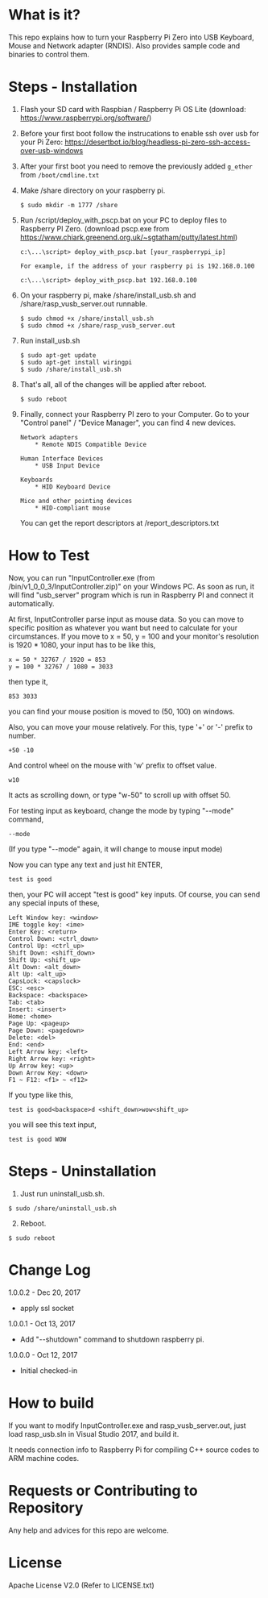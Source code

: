 What is it?
================================
This repo explains how to turn your Raspberry Pi Zero into USB Keyboard, Mouse and Network adapter (RNDIS). Also provides sample code and binaries to control them.

Steps - Installation
================================

1. Flash your SD card with Raspbian / Raspberry Pi OS Lite (download: https://www.raspberrypi.org/software/)

2. Before your first boot follow the instrucations to enable ssh over usb for your Pi Zero: https://desertbot.io/blog/headless-pi-zero-ssh-access-over-usb-windows

3. After your first boot you need to remove the previously added `g_ether` from `/boot/cmdline.txt`

4. Make /share directory on your raspberry pi.
    ```
    $ sudo mkdir -m 1777 /share
    ```

5. Run /script/deploy_with_pscp.bat on your PC to deploy files to Raspberry PI Zero. (download pscp.exe from https://www.chiark.greenend.org.uk/~sgtatham/putty/latest.html)
    ```
    c:\...\script> deploy_with_pscp.bat [your_raspberrypi_ip]

    For example, if the address of your raspberry pi is 192.168.0.100

    c:\...\script> deploy_with_pscp.bat 192.168.0.100
    ```

6. On your raspberry pi, make /share/install_usb.sh and /share/rasp_vusb_server.out runnable.
    ```
    $ sudo chmod +x /share/install_usb.sh
    $ sudo chmod +x /share/rasp_vusb_server.out
    ```

7. Run install_usb.sh
    ```
    $ sudo apt-get update
    $ sudo apt-get install wiringpi 
    $ sudo /share/install_usb.sh
    ```

8. That's all, all of the changes will be applied after reboot.
    ```
    $ sudo reboot
    ```

9. Finally, connect your Raspberry PI zero to your Computer. Go to your "Control panel" / "Device Manager", you can find 4 new devices.
    ```
    Network adapters
        * Remote NDIS Compatible Device
        
    Human Interface Devices
        * USB Input Device

    Keyboards
        * HID Keyboard Device

    Mice and other pointing devices
        * HID-compliant mouse
    ```

    You can get the report descriptors at /report_descriptors.txt

How to Test
================================
Now, you can run "InputController.exe (from /bin/v1_0_0_3/InputController.zip)" on your Windows PC. As soon as run, it will find "usb_server" program which is run in Raspberry PI and connect it automatically.

At first, InputController parse input as mouse data. So you can move to specific position as whatever you want but need to calculate for your circumstances. If you move to x = 50, y = 100 and your monitor's resolution is 1920 * 1080, your input has to be like this,

```
x = 50 * 32767 / 1920 = 853
y = 100 * 32767 / 1080 = 3033
```

then type it,

```
853 3033
```

you can find your mouse position is moved to (50, 100) on windows.

Also, you can move your mouse relatively. For this, type '+' or '-' prefix to number.

```
+50 -10
```

And control wheel on the mouse with 'w' prefix to offset value.

```
w10
```

It acts as scrolling down, or type "w-50" to scroll up with offset 50.

For testing input as keyboard, change the mode by typing "--mode" command,

```
--mode
```
(If you type "--mode" again, it will change to mouse input mode)

Now you can type any text and just hit ENTER,

```
test is good
```

then, your PC will accept "test is good" key inputs. Of course, you can send any special inputs of these,

```
Left Window key: <window>
IME toggle key: <ime>
Enter Key: <return>
Control Down: <ctrl_down>
Control Up: <ctrl_up>
Shift Down: <shift_down>
Shift Up: <shift_up>
Alt Down: <alt_down>
Alt Up: <alt_up>
CapsLock: <capslock>
ESC: <esc>
Backspace: <backspace>
Tab: <tab>
Insert: <insert>
Home: <home>
Page Up: <pageup>
Page Down: <pagedown>
Delete: <del>
End: <end>
Left Arrow key: <left>
Right Arrow key: <right>
Up Arrow key: <up>
Down Arrow Key: <down>
F1 ~ F12: <f1> ~ <f12>
```

If you type like this,

```
test is good<backspace>d <shift_down>wow<shift_up>
```

you will see this text input,

```
test is good WOW
```


Steps - Uninstallation
================================
1. Just run uninstall_usb.sh.

```
$ sudo /share/uninstall_usb.sh
``` 

2. Reboot.
```
$ sudo reboot
``` 


Change Log
================================
1.0.0.2 - Dec 20, 2017

* apply ssl socket


1.0.0.1 - Oct 13, 2017

* Add "--shutdown" command to shutdown raspberry pi.


1.0.0.0 - Oct 12, 2017

* Initial checked-in


How to build
================================
If you want to modify InputController.exe and rasp_vusb_server.out, just load rasp_usb.sln in Visual Studio 2017, and build it.

It needs connection info to Raspberry Pi for compiling C++ source codes to ARM machine codes.

Requests or Contributing to Repository
================================
Any help and advices for this repo are welcome.

License
================================
Apache License V2.0
(Refer to LICENSE.txt)